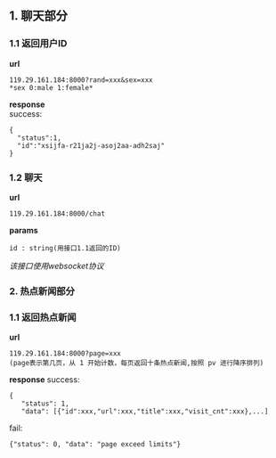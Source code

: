 ## 1. 聊天部分
### 1.1 返回用户ID
**url**
```
119.29.161.184:8000?rand=xxx&sex=xxx
*sex 0:male 1:female*
```
**response**  
success:
```
{
  "status":1,
  "id":"xsijfa-r21ja2j-asoj2aa-adh2saj"
}
```
### 1.2 聊天
**url**
```
119.29.161.184:8000/chat
```
**params**
```
id : string(用接口1.1返回的ID)
```
*该接口使用websocket协议*

### 2. 热点新闻部分
### 1.1 返回热点新闻
**url**
```
119.29.161.184:8000?page=xxx
(page表示第几页，从 1 开始计数，每页返回十条热点新闻,按照 pv 进行降序排列)
```

**response**
success:
```
{
   "status": 1,
   "data": [{"id":xxx,"url":xxx,"title":xxx,"visit_cnt":xxx},...]

```

fail:
```
{"status": 0, "data": "page exceed limits"}
```